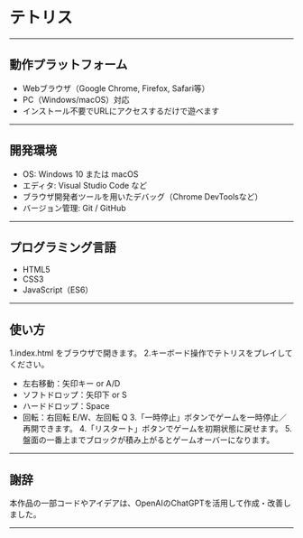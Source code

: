 # テトリス
---

## 動作プラットフォーム  
- Webブラウザ（Google Chrome, Firefox, Safari等）  
- PC（Windows/macOS）対応  
- インストール不要でURLにアクセスするだけで遊べます

---

## 開発環境  
- OS: Windows 10 または macOS  
- エディタ: Visual Studio Code など  
- ブラウザ開発者ツールを用いたデバッグ（Chrome DevToolsなど）  
- バージョン管理: Git / GitHub  

---

## プログラミング言語  
- HTML5  
- CSS3  
- JavaScript（ES6）

---

## 使い方  
1.index.html をブラウザで開きます。
2.キーボード操作でテトリスをプレイしてください。
- 左右移動：矢印キー or A/D
- ソフトドロップ：矢印下 or S
- ハードドロップ：Space
- 回転：右回転 E/W、左回転 Q
3.「一時停止」ボタンでゲームを一時停止／再開できます。
4.「リスタート」ボタンでゲームを初期状態に戻せます。
5.盤面の一番上までブロックが積み上がるとゲームオーバーになります。

---

## 謝辞
本作品の一部コードやアイデアは、OpenAIのChatGPTを活用して作成・改善しました。

---

